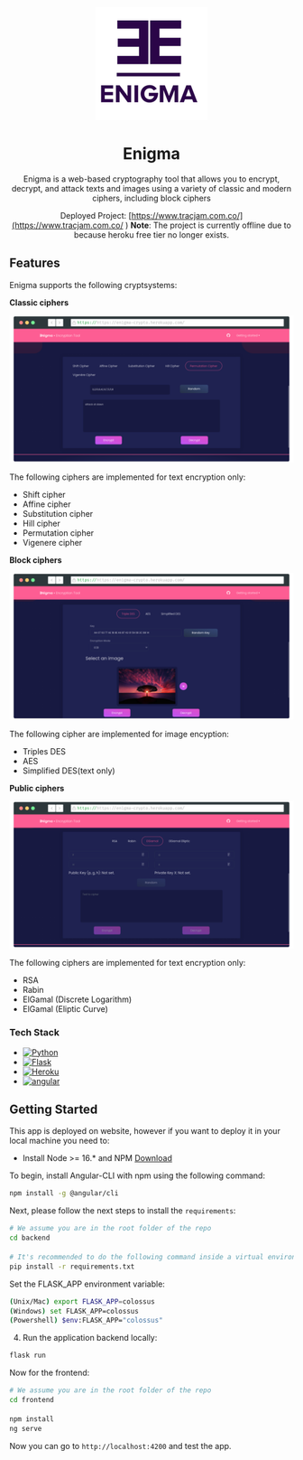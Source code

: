<div id="top"></div>

<div align="center">
  <a href="https://github.com/DavidFM43/enigma">
    <img src="images/logo.jpg" alt="Logo" width="200" height="200">
  </a>
  <h1 align="center">Enigma</h1>
Enigma is a web-based cryptography tool that allows you to encrypt, decrypt, and attack texts and images using a variety of classic and modern ciphers, including block ciphers
  <p align="center">

  </p>

  Deployed Project: [https://www.tracjam.com.co/](https://www.tracjam.com.co/ )
  **Note**: The project is currently offline due to because heroku free tier no longer exists.
</div>

<!-- ABOUT THE PROJECT -->
## Features

<!-- [![Product Name Screen Shot](images/app.png)](https://tracjam.com.co) -->

Enigma supports the following cryptsystems:

**Classic ciphers**

![Classic](images/classic.png)

The following ciphers are implemented for text encryption only:

- Shift cipher
- Affine cipher   
- Substitution cipher
- Hill cipher
- Permutation cipher
- Vigenere cipher

**Block ciphers**

![Block](images/block.png)

The following cipher are implemented for image encyption:

- Triples DES
- AES
- Simplified DES(text only)

**Public ciphers**

![Block](images/publickey.png)

The following ciphers are implemented for text encryption only:

- RSA
- Rabin
- ElGamal (Discrete Logarithm)
- ElGamal (Eliptic Curve)





### Tech Stack

* [![Python][Python.com]][Python-url]
* [![Flask][Flask.com]][Flask-url]
* [![Heroku][Heroku.com]][Heroku-url]
* [![angular][angular]][Heroku-url]





<!-- GETTING STARTED -->
## Getting Started

This app is deployed on website, however if you want to deploy it in your local machine you need to:
- Install Node >= 16.* and NPM [Download](https://nodejs.org/en/download/)

To begin, install Angular-CLI with npm using the following command:
```bash
npm install -g @angular/cli
```

Next, please follow the next steps to install the `requirements`:

```bash
# We assume you are in the root folder of the repo
cd backend

# It's recommended to do the following command inside a virtual environment
pip install -r requirements.txt
```
Set the FLASK_APP environment variable:

```bash
(Unix/Mac) export FLASK_APP=colossus
(Windows) set FLASK_APP=colossus
(Powershell) $env:FLASK_APP="colossus"

```
4. Run the application backend locally:
```bash
flask run
```
Now for the frontend: 

```bash
# We assume you are in the root folder of the repo
cd frontend

npm install 
ng serve 
```

Now you can go to `http://localhost:4200` and test the app.



<!-- MARKDOWN LINKS & IMAGES -->
<!-- https://www.markdownguide.org/basic-syntax/#reference-style-links -->
[contributors-shield]: https://img.shields.io/github/contributors/github_username/repo_name.svg?style=for-the-badge
[contributors-url]: https://github.com/github_username/repo_name/graphs/contributors
[forks-shield]: https://img.shields.io/github/forks/github_username/repo_name.svg?style=for-the-badge
[forks-url]: https://github.com/github_username/repo_name/network/members
[stars-shield]: https://img.shields.io/github/stars/github_username/repo_name.svg?style=for-the-badge
[stars-url]: https://github.com/github_username/repo_name/stargazers
[issues-shield]: https://img.shields.io/github/issues/github_username/repo_name.svg?style=for-the-badge
[issues-url]: https://github.com/github_username/repo_name/issues
[license-shield]: https://img.shields.io/github/license/github_username/repo_name.svg?style=for-the-badge
[license-url]: https://github.com/github_username/repo_name/blob/master/LICENSE.txt
[linkedin-shield]: https://img.shields.io/badge/-LinkedIn-black.svg?style=for-the-badge&logo=linkedin&colorB=555
[linkedin-url]: https://linkedin.com/in/linkedin_username
[product-screenshot]: images/screenshot.png
[Plotly.com]: https://img.shields.io/badge/Plotly-%233F4F75.svg?style=for-the-badge&logo=plotly&logoColor=white
[Plotly-url]: https://plotly.com/
[Dash.com]: https://img.shields.io/badge/dash-%23150458.svg?style=for-the-badge&logo=plotly&logoColor=white
[Dash-url]: https://dash.plotly.com/
[Pandas.com]: https://img.shields.io/badge/pandas-%23150458.svg?style=for-the-badge&logo=pandas&logoColor=white
[Pandas-url]: https://pandas.pydata.org/
[Python.com]: https://img.shields.io/badge/python-3670A0?style=for-the-badge&logo=python&logoColor=ffdd54
[Python-url]: https://www.python.org/ 
[Heroku.com]: https://img.shields.io/badge/heroku-%23430098.svg?style=for-the-badge&logo=heroku&logoColor=white
[angular]: https://img.shields.io/badge/Angular-DD0031?style=for-the-badge&logo=angular&logoColor=white
[angular-url]: https://angular.io/
[Heroku-url]: https://www.heroku.com/
[sklearn.com]: https://img.shields.io/badge/scikit--learn-%23F7931E.svg?style=for-the-badge&logo=scikit-learn&logoColor=white
[sklearn-url]: https://scikit-learn.org/
[PostgreSQL]: https://img.shields.io/badge/postgresql-%23316192.svg?style=for-the-badge&logo=postgresql&logoColor=white
[Postgresql-url]: https://www.postgresql.org/
[Postgres.com]: https://img.shields.io/badge/postgresql-%2523316192.svg?style=for-the-badge&logo=postgresql&logoColor=white
[Postgresql-url]: https://www.postgresql.org/
[Flask.com]: https://img.shields.io/badge/flask-%23000.svg?style=for-the-badge&logo=flask&logoColor=white
[Flask-url]: https://flask.palletsprojects.com/en/2.1.x/
